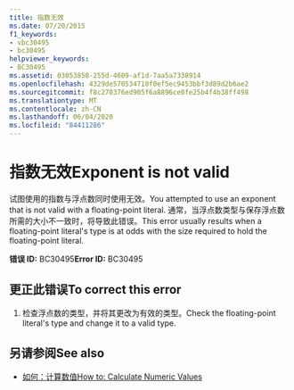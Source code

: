 ```yaml
---
title: 指数无效
ms.date: 07/20/2015
f1_keywords:
- vbc30495
- bc30495
helpviewer_keywords:
- BC30495
ms.assetid: 03053858-255d-4609-af1d-7aa5a7338914
ms.openlocfilehash: 4329de570534710f0ef5ec9453bbf3d89d2b6ae2
ms.sourcegitcommit: f8c270376ed905f6a8896ce0fe25b4f4b38ff498
ms.translationtype: MT
ms.contentlocale: zh-CN
ms.lasthandoff: 06/04/2020
ms.locfileid: "84411286"
---
```

# <a name="exponent-is-not-valid"></a><span data-ttu-id="8a6da-102">指数无效</span><span class="sxs-lookup"><span data-stu-id="8a6da-102">Exponent is not valid</span></span>
<span data-ttu-id="8a6da-103">试图使用的指数与浮点数同时使用无效。</span><span class="sxs-lookup"><span data-stu-id="8a6da-103">You attempted to use an exponent that is not valid with a floating-point literal.</span></span> <span data-ttu-id="8a6da-104">通常，当浮点数类型与保存浮点数所需的大小不一致时，将导致此错误。</span><span class="sxs-lookup"><span data-stu-id="8a6da-104">This error usually results when a floating-point literal's type is at odds with the size required to hold the floating-point literal.</span></span>  
  
 <span data-ttu-id="8a6da-105">**错误 ID:** BC30495</span><span class="sxs-lookup"><span data-stu-id="8a6da-105">**Error ID:** BC30495</span></span>  
  
## <a name="to-correct-this-error"></a><span data-ttu-id="8a6da-106">更正此错误</span><span class="sxs-lookup"><span data-stu-id="8a6da-106">To correct this error</span></span>  
  
1. <span data-ttu-id="8a6da-107">检查浮点数的类型，并将其更改为有效的类型。</span><span class="sxs-lookup"><span data-stu-id="8a6da-107">Check the floating-point literal's type and change it to a valid type.</span></span>  
  
## <a name="see-also"></a><span data-ttu-id="8a6da-108">另请参阅</span><span class="sxs-lookup"><span data-stu-id="8a6da-108">See also</span></span>

- [<span data-ttu-id="8a6da-109">如何：计算数值</span><span class="sxs-lookup"><span data-stu-id="8a6da-109">How to: Calculate Numeric Values</span></span>](../programming-guide/language-features/operators-and-expressions/how-to-calculate-numeric-values.md)
